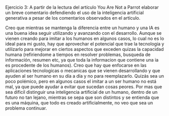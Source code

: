 
Ejercicio 3: 
A partir de la lectura del artículo  You Are Not a Parrot elaborar un breve comentario defendiendo el uso de la inteligencia artificial generativa a pesar de los comentarios observados en el artículo.

Creo que mientras se mantenga la diferencia entre un humano y una IA es una buena idea seguir utilizando y avanzando con el desarrollo. 
Aunque se vienen creando para imitar a los humanos en algunos casos, lo cual no es lo ideal para mi gusto, hay que aprovechar el potencial que trae la tecnologia y utilizarlo para mejorar en ciertos aspectos que exceden quizas la capacidad humana (refiriendome a tiempos en resolver problemas, busqueda de información, resumen etc, ya que toda la informacion que contiene una ia es procedente de los humanos).
Creo que hay que enfocarse en las aplicaciones tecnologicas o mecanicas que se vienen desarrollando y que ayuden al ser humano en su día a día y no para reemplazarlo. 
Quizás sea un poco polémico, pero en algunos casos el imitar a un ser humano no está mal, ya que puede ayudar a evitar que sucedan cosas peores. 
Por mas que sea dificil distinguir una inteligencia artificial de un humano, dentro de un futuro no tan lejano, mientras se sepa que son distintos y se entienda que es una máquina, que todo es creado artificialmente, no veo que sea un problema continuar. 
